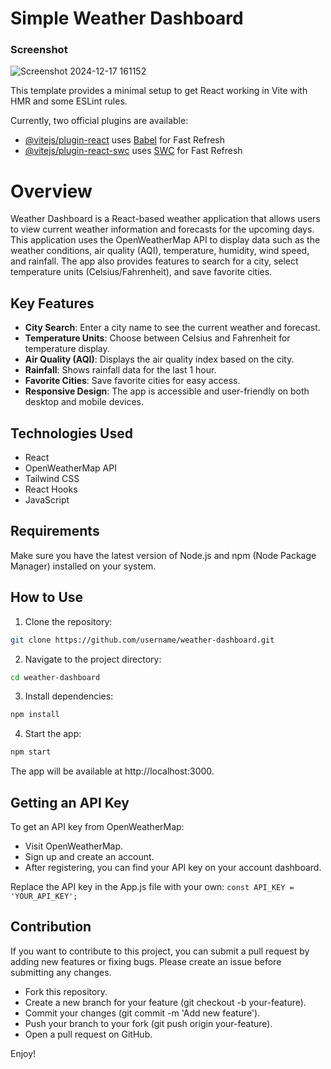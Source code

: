 # Simple Weather Dashboard

### Screenshot
![Screenshot 2024-12-17 161152](https://github.com/user-attachments/assets/5502bf48-bf85-4a41-b1fa-792361a96abc)

This template provides a minimal setup to get React working in Vite with HMR and some ESLint rules.

Currently, two official plugins are available:

- [@vitejs/plugin-react](https://github.com/vitejs/vite-plugin-react/blob/main/packages/plugin-react/README.md) uses [Babel](https://babeljs.io/) for Fast Refresh
- [@vitejs/plugin-react-swc](https://github.com/vitejs/vite-plugin-react-swc) uses [SWC](https://swc.rs/) for Fast Refresh

# Overview
Weather Dashboard is a React-based weather application that allows users to view current weather information and forecasts for the upcoming days. This application uses the OpenWeatherMap API to display data such as the weather conditions, air quality (AQI), temperature, humidity, wind speed, and rainfall. The app also provides features to search for a city, select temperature units (Celsius/Fahrenheit), and save favorite cities.

## Key Features
- **City Search**: Enter a city name to see the current weather and forecast.
- **Temperature Units**: Choose between Celsius and Fahrenheit for temperature display.
- **Air Quality (AQI)**: Displays the air quality index based on the city.
- **Rainfall**: Shows rainfall data for the last 1 hour.
- **Favorite Cities**: Save favorite cities for easy access.
- **Responsive Design**: The app is accessible and user-friendly on both desktop and mobile devices.

## Technologies Used
- React
- OpenWeatherMap API
- Tailwind CSS
- React Hooks
- JavaScript

## Requirements
Make sure you have the latest version of Node.js and npm (Node Package Manager) installed on your system.

## How to Use

1. Clone the repository:
```bash
git clone https://github.com/username/weather-dashboard.git
```

2. Navigate to the project directory:
  ```bash
  cd weather-dashboard
  ```

3. Install dependencies:
  ```bash
  npm install
  ```

4. Start the app:
  ```bash
  npm start
  ```
The app will be available at http://localhost:3000.

## Getting an API Key
To get an API key from OpenWeatherMap:
- Visit OpenWeatherMap.
- Sign up and create an account.
- After registering, you can find your API key on your account dashboard.

Replace the API key in the App.js file with your own:
```const API_KEY = 'YOUR_API_KEY';```

## Contribution
If you want to contribute to this project, you can submit a pull request by adding new features or fixing bugs. Please create an issue before submitting any changes.
- Fork this repository.
- Create a new branch for your feature (git checkout -b your-feature).
- Commit your changes (git commit -m 'Add new feature').
- Push your branch to your fork (git push origin your-feature).
- Open a pull request on GitHub.

Enjoy!
